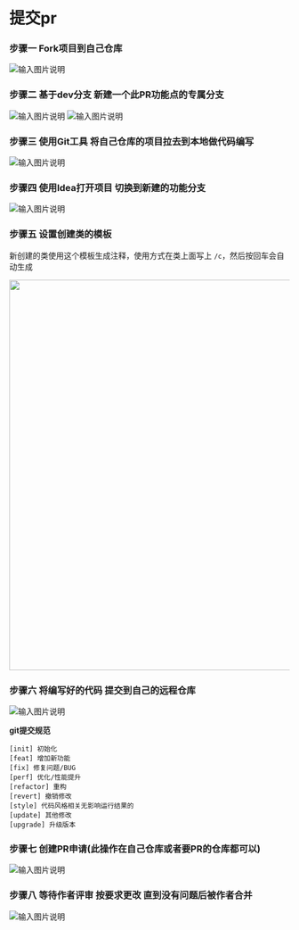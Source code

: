 # 提交pr

### 步骤一 Fork项目到自己仓库

![输入图片说明](https://foruda.gitee.com/images/1724138183950325414/3813fde6_2218307.png "屏幕截图")

### 步骤二 基于dev分支 新建一个此PR功能点的专属分支

![输入图片说明](https://foruda.gitee.com/images/1724138262539550469/09709e64_2218307.png "屏幕截图")
![输入图片说明](https://foruda.gitee.com/images/1673427193964585607/16ea99d9_1766278.png "屏幕截图")

### 步骤三 使用Git工具 将自己仓库的项目拉去到本地做代码编写

![输入图片说明](https://foruda.gitee.com/images/1724138372814031663/96f85d39_2218307.png "屏幕截图")

### 步骤四 使用Idea打开项目 切换到新建的功能分支

![输入图片说明](https://foruda.gitee.com/images/1673427394686229310/c479a5a5_1766278.png "屏幕截图")

### 步骤五 设置创建类的模板
新创建的类使用这个模板生成注释，使用方式在类上面写上 `/c`，然后按回车会自动生成

<img src="https://foruda.gitee.com/images/1730944360181690399/52ae8529_2218307.png" width="700">

### 步骤六 将编写好的代码 提交到自己的远程仓库

![输入图片说明](https://foruda.gitee.com/images/1673427519150795591/d88c2bc9_1766278.png "屏幕截图")

**git提交规范**
```
[init] 初始化  
[feat] 增加新功能  
[fix] 修复问题/BUG  
[perf] 优化/性能提升  
[refactor] 重构  
[revert] 撤销修改  
[style] 代码风格相关无影响运行结果的  
[update] 其他修改
[upgrade] 升级版本 
```

### 步骤七 创建PR申请(此操作在自己仓库或者要PR的仓库都可以)

![输入图片说明](https://foruda.gitee.com/images/1724138590322968397/15f2443d_2218307.png "屏幕截图")

### 步骤八 等待作者评审 按要求更改 直到没有问题后被作者合并

![输入图片说明](https://foruda.gitee.com/images/1724138716251455897/10caacb3_2218307.png "屏幕截图")

